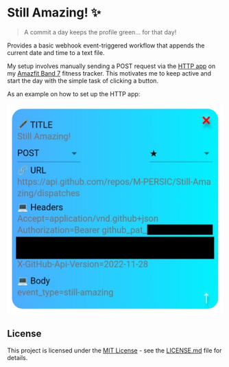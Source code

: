 # Still Amazing! ✨

> A commit a day keeps the profile green... for that day!

Provides a basic webhook event-triggered workflow that appends the current date and time to a text file. 

My setup involves manually sending a POST request via the [HTTP app](https://github.com/activebridge/HTTP.git) on my [Amazfit Band 7](https://www.amazfit.com/products/amazfit-band-7) fitness tracker. This motivates me to keep active and start the day with the simple task of clicking a button. 

As an example on how to set up the HTTP app:

![settings.png](./assets/settings.png)

## License

This project is licensed under the [MIT License](https://spdx.org/licenses/MIT.html) - see the [LICENSE.md](./LICENSE.md) file for details.
